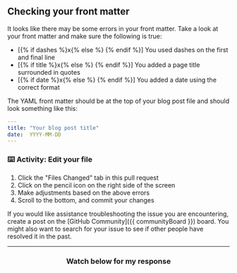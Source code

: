 ## Checking your front matter

It looks like there may be some errors in your front matter. Take a look at your front matter and make sure the following is true:

- [{% if dashes %}x{% else %} {% endif %}] You used dashes on the first and final line
- [{% if title %}x{% else %} {% endif %}] You added a page title surrounded in quotes
- [{% if date %}x{% else %} {% endif %}] You added a date using the correct format

The YAML front matter should be at the top of your blog post file and should look something like this:

```yaml
---
title: "Your blog post title"
date:  YYYY-MM-DD
---
```

### :keyboard: Activity: Edit your file

1. Click the "Files Changed" tab in this pull request
1. Click on the pencil icon on the right side of the screen
1. Make adjustments based on the above errors
1. Scroll to the bottom, and commit your changes

If you would like assistance troubleshooting the issue you are encountering, create a post on the [GitHub Community]({{ communityBoard }}) board. You might also want to search for your issue to see if other people have resolved it in the past.

<hr>
<h3 align="center">Watch below for my response</h3>